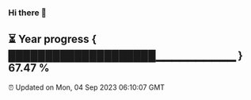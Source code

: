 ### Hi there 👋
⏳ Year progress { ████████████████████▁▁▁▁▁▁▁▁▁▁ } 67.47 %
---
⏰ Updated on Mon, 04 Sep 2023 06:10:07 GMT

